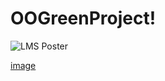 # OOGreenProject!
![LMS Poster](https://user-images.githubusercontent.com/74747789/139002670-e209c34a-a04a-42a7-903e-ced283ce1c5d.png)

[image](https://user-images.githubusercontent.com/74747789/139002670-e209c34a-a04a-42a7-903e-ced283ce1c5d.png)
